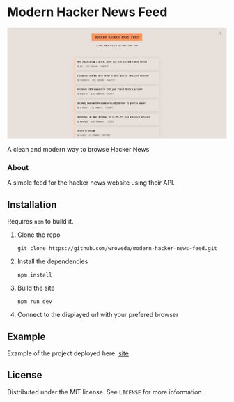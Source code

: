 # Modern Hacker News Feed

![project preview](preview.webp)

A clean and modern way to browse Hacker News

### About

A simple feed for the hacker news website using their API.

## Installation

Requires ``npm`` to build it.

1. Clone the repo
	```
	git clone https://github.com/wroveda/modern-hacker-news-feed.git
	```
2. Install the dependencies
	```
	npm install
	```
3. Build the site
	```
	npm run dev
	```
4. Connect to the displayed url with your prefered browser

## Example

Example of the project deployed here: [site](https://modern-hacker-news-feed.netlify.app/)

## License

Distributed under the MIT license. See ``LICENSE`` for more information.
